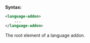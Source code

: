**Syntax:**

```xml
<language-addon>
    ...
</language-addon>
```
The root element of a language addon.


